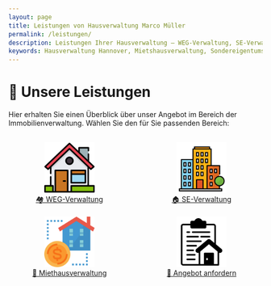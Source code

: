 ```yaml
---
layout: page
title: Leistungen von Hausverwaltung Marco Müller
permalink: /leistungen/
description: Leistungen Ihrer Hausverwaltung – WEG-Verwaltung, SE-Verwaltung, Miethausverwaltung, Angebot anfordern
keywords: Hausverwaltung Hannover, Mietshausverwaltung, Sondereigentumsverwaltung, WEG-Verwaltung, Immobilienverwaltung Hannover, Verwaltung von Wohnungseigentum, Immobilienservice, Hausverwalter Hannover, Angebot Hausverwaltung, professionelle Hausverwaltung, Immobilienbetreuung Hannover
---
```


<style>
.leistungen-container {
  display: flex;
  justify-content: space-around;
  flex-wrap: wrap;
  gap: 20px;
  margin-top: 30px;
}

.leistung-block {
  text-align: center;
  width: 200px;
}

.leistung-block img {
  width: 100px;
  height: 100px;
  transition: transform 0.3s ease;
}

.leistung-block img:hover {
  transform: scale(1.15);
}
</style>

# 💼 Unsere Leistungen

Hier erhalten Sie einen Überblick über unser Angebot im Bereich der Immobilienverwaltung. Wählen Sie den für Sie passenden Bereich:

<div class="leistungen-container">

<div class="leistung-block">
  <a href="/weg-verwaltung/">
    <img src="/assets/img/leistungen/01_WEG.png" alt="WEG-Verwaltung">
    <br/>
    🏘️ WEG-Verwaltung
  </a>
  <br/>
  
</div>

<div class="leistung-block">
  <a href="/sondereigentumsverwaltung/">
    <img src="/assets/img/leistungen/02_SE.png" alt="SE-Verwaltung">
    <br/>
    🏠 SE-Verwaltung
  </a>
  <br/>
  
</div>

<div class="leistung-block">
  <a href="/miethausverwaltung/">
    <img src="/assets/img/leistungen/03_miet.png" alt="Miethausverwaltung">
    <br/>
    🏢 Miethausverwaltung
  </a>
  <br/>
  
</div>

<div class="leistung-block">
  <a href="/angebot-anfordern/">
    <img src="/assets/img/leistungen/04-angebot.png" alt="Angebot anfordern">
    <br/>
    📩 Angebot anfordern
  </a>
  <br/>
  
</div>

</div>
